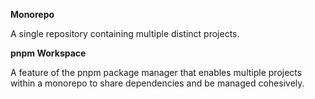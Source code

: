 **Monorepo**

A single repository containing multiple distinct projects.

**pnpm Workspace**

A feature of the pnpm package manager that enables multiple projects within a monorepo to share dependencies and be managed cohesively.
